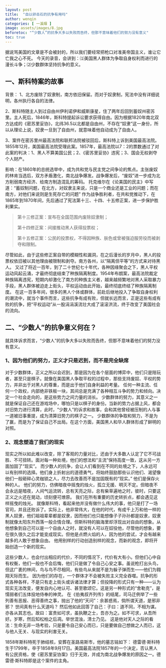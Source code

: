 ```yaml
---
layout: post
title:  "自以卵击石的抗争有用吗"
author: wenqin
categories: [ 一溪烟 ]
image: assets/images/8.jpg
beforetoc: "“少数人”的抗争大多以失败而告终，但那不意味着他们的努力没有意义"
toc: true
---
```


据说骂美国的文章是不会被封的，所以我们要经常把枪口对准美帝国主义，谁让它亡我之心不死。
今天的录音，会讲到：⑴美国黑人群体为争取自身权利而进行的漫长斗争；⑵少数群体坚持抗争的意义。

## 一、斯科特案的故事

背景：
1、北方废除了奴隶制，南方依旧保留。而对于奴隶制，宪法中没有详细说明，各州执行各自的法律。

2、斯科特随主人到过自由州伊利诺伊和威斯康星，住了两年后回到蓄奴州密苏里。主人死后，1846年，斯科特提起诉讼要求获得自由。因为根据1820年南北双方达成的《密苏里妥协》，北纬36.5以北都是自由州，不存在“奴隶”这一身份，所以从理论上说，奴隶一旦到了自由州，就意味着他自动成为了自由人。

3、案件在密苏里州最高法院和联邦法院被驳回后，斯科特上诉到美国最高法院。1855年12月，美国最高法院受理此案。1857年，最高法院以7：2的票数通过了对此案的判决：1、黑人不算美国公民；2、《密苏里妥协》违宪；3、国会无权剥夺个人财产。

影响：在1860年的总统选举中，成为共和党与民主党之间争论的焦点。主张废奴的林肯当选后，双方矛盾激化，南北战争爆发。战争爆发后，“废奴”进一步成为北方削弱南方经济、给南方制造混乱的筹码。
托克维尔在《论美国的民主》中写道：“蓄奴制问题，在北方，对奴隶主来说，只是一个商业还是工业的问题；而在南方，对他们来说则是生死存亡的问题”
作为战争胜利者，在共和党推动下，在1865年到1870年间，先后通过了宪法第十三、十四、十五修正案，进一步保护胜利果实。

> 第十三修正案：宣布在全国范围内废除奴隶制；
>
> 第十四修正案：间接推动黑人获得投票权；
>
> 第十五修正案：公民的投票权，不得因种族、肤色或曾被强迫服劳役而被剥夺和限制。

尽管如此，由于这些修正案自带的模糊性和漏洞，在之后漫长的岁月中，黑人的投票权依旧被以其他理由被限制和剥夺。南方各州，以“隔离但平等”的方式来对待黑人。
又过了将近一百年，到了二十世纪七十年代，各种因缘聚会之下，黑人平权运动风起云涌，才最终彻底结束了种族隔离制度。1954年布朗案，最高法院裁定种族隔离违宪，短期内却激化了南方的种族主义者，越来越频繁地对黑人采取暴力手段，黑人群体被迫走上街头，平权运动由此开始，最终彻底终结了种族隔离制度。
在这一百多年间，很多的黑人个体或群体，前赴后继地投入了争取自身权利的潮流中，就当个事件而言，这些抗争有成有败，但就长远而言，正是这些有成有败的抗争，把“平权运动”从一股涓涓溪流壮大成了滚滚洪流，终于改变了美国社会的流向。

## 二、“少数人”的抗争意义何在？

就具体诉求而言，“少数人”的抗争大多以失败而告终，但那不意味着他们的努力没有意义。

### 1、因为他们的努力，正义才只是迟到，而不是完全缺席

对于少数群体，正义之所以会迟到，那是因为在各个层面的博弈中，他们只是陪玩者，甚至只是棋子。就像在美国黑人争取平权的过程中，那些支持废奴、平权的势力，并非出于对黑人的尊重，而是出于他们自身利益的考量。
任何一种主流、任何一个政权，内部绝非铁板一块，其间总是充满了各种相互斗争的势力和倾向。决定一个社会走向的，是这些势力之间力量的消长。
少数群体的努力，其意义之一就是保证自己还在游戏场中，哪怕只是以棋子的身份。当新的势力占据上风，都会对旧势力进行清算，此时，“少数人”的诉求和故事，会和其他曾经被压制的人与事一道被旧事重提，成为清算旧势力的棋子之一。
少数群体的争取和努力，不是为了赢，而是为了保证自己不出局。在这个方面，美国黑人和华人群体形成了鲜明的对照。

### 2、观念塑造了我们的现实

现实之所以如此难以改变，除了客观的力量对比，还由于大多数人认定了它不可战胜、不可扭转。面对每一种处境，他们的想法和“主流”保持高度一致，这从另一方面加固了“现实”。
而少数人的抗争，会让人们看到在不同的处境之下，人永远可以有别样的选择。他们身上折射出的道德勇气，将始终鼓励那些认识他们、渴望像他们一般砸碎心灵枷锁之人，尽力去改善而不是加固既有的“现实。”
他们是保存火种的人。
他们的努力，仿佛暗夜中摇曳的烛火，孤立无援、明灭不定。但暗夜不会永远是暗夜，人间气运流转，总有天亮之际，总有柴草遍地之时，彼时，只要这正义之火还在晃动，顷刻便可燎原。
我们在所有重要的历史转折点，都会遇见这样摇曳的烛光。
就像斯科特，看起来他并没有做什么伟大的事，他只是打了一场官司，并且还败诉了。实际上，他非常伟大，在他的时代，有成千上万和他一样的黑人奴隶，他们祖祖辈辈都是奴隶，因而他们也只能想像子子孙孙都是奴隶，奴隶制就像太阳东升西落一般合情合理。但斯科特的脑海里却浮现出对自由的想象。从他想象到自己可以是一个自由人之时，就没有人可以在奴役他，尽管他的想象，要在很久很久之后才能变成现实。但他是点燃火焰的人，因为他的尝试，才会有越来越多的人敢于想象自由。
他用别样的行动创造别样的观念，而新的观念，即将开始创造一个新的现实。

这些少数人，也会付出相应的代价，不同的情况下，代价有大有小。但他们心中自有权衡，他们一般也不会后悔，他们只是做了令自己心安之事。虽说枪打出头鸟，但这广袤的林间，鸟与鸟不尽相同，有些鸟从来就不是为躲子弹而生——他们为翱翔天际而生。
因为他们的存在，一个群体才不会被失败主义完全吞噬。抗争的形式各种各样，不是只有走上街头或诉诸法律才算；但投降的形式只有一种——认为现实无法改变，便发自内心地认可、甚至歌颂它。这是另一种形式的“舍勒克”，是懦弱者们五体投地侍奉的神灵。
在《伯夷叔齐列传》的结尾，司马迁例举了一些列善有恶报、恶得善终之事，抛出了他的“天问”：余甚惑焉，倘所谓天道，是邪非邪？
世间真有什么天道吗？
然后他如此回答了自己：子曰：道不同，不相为谋。亦各从其志也。故曰：富贵如可求，虽执鞭之士，吾亦为之。如不可求，从吾所好。岁寒，然后知松柏之后凋。举世混浊，清士乃见。
这是他对天人之际的看法：生命无非一场考验，只是要令自己安心而已，只是要做自己想做之人而已，这与他人无关、与现实的利害无关。

1858年斯科特死于肺结核，安葬在圣路易斯市，他的墓志铭如下：
德雷德·斯科特
生于1799年，卒于1858年9月17日。美国最高法院1857年的一个决定，否认黑人有公民资格，使《密苏里妥协案》归于无效，并成为南北战争爆发的原因之一。德雷德·斯科特即是这个案件的主角。
